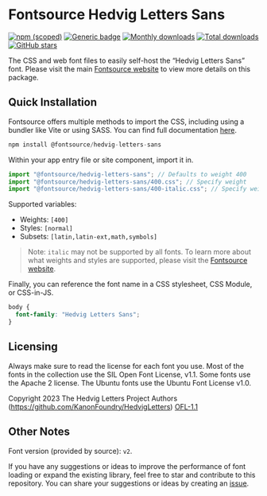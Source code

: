 # Fontsource Hedvig Letters Sans

[![npm (scoped)](https://img.shields.io/npm/v/@fontsource/hedvig-letters-sans?color=brightgreen)](https://www.npmjs.com/package/@fontsource/hedvig-letters-sans) [![Generic badge](https://img.shields.io/badge/fontsource-passing-brightgreen)](https://github.com/fontsource/fontsource) [![Monthly downloads](https://badgen.net/npm/dm/@fontsource/hedvig-letters-sans)](https://github.com/fontsource/fontsource) [![Total downloads](https://badgen.net/npm/dt/@fontsource/hedvig-letters-sans)](https://github.com/fontsource/fontsource) [![GitHub stars](https://img.shields.io/github/stars/fontsource/fontsource.svg?style=social&label=Star)](https://github.com/fontsource/fontsource/stargazers)

The CSS and web font files to easily self-host the “Hedvig Letters Sans” font. Please visit the main [Fontsource website](https://fontsource.org/fonts/hedvig-letters-sans) to view more details on this package.

## Quick Installation

Fontsource offers multiple methods to import the CSS, including using a bundler like Vite or using SASS. You can find full documentation [here](https://fontsource.org/docs/getting-started/introduction).

```javascript
npm install @fontsource/hedvig-letters-sans
```

Within your app entry file or site component, import it in.

```javascript
import "@fontsource/hedvig-letters-sans"; // Defaults to weight 400
import "@fontsource/hedvig-letters-sans/400.css"; // Specify weight
import "@fontsource/hedvig-letters-sans/400-italic.css"; // Specify weight and style
```

Supported variables:
- Weights: `[400]`
- Styles: `[normal]`
- Subsets: `[latin,latin-ext,math,symbols]`

> Note: `italic` may not be supported by all fonts. To learn more about what weights and styles are supported, please visit the [Fontsource website](https://fontsource.org/fonts/hedvig-letters-sans).

Finally, you can reference the font name in a CSS stylesheet, CSS Module, or CSS-in-JS.

```css
body {
  font-family: "Hedvig Letters Sans";
}
```

## Licensing
Always make sure to read the license for each font you use. Most of the fonts in the collection use the SIL Open Font License, v1.1. Some fonts use the Apache 2 license. The Ubuntu fonts use the Ubuntu Font License v1.0.

Copyright 2023 The Hedvig Letters Project Authors (https://github.com/KanonFoundry/HedvigLetters)
[OFL-1.1](https://openfontlicense.org)

## Other Notes
Font version (provided by source): `v2`.

If you have any suggestions or ideas to improve the performance of font loading or expand the existing library, feel free to star and contribute to this repository. You can share your suggestions or ideas by creating an [issue](https://github.com/fontsource/fontsource/issues).